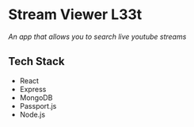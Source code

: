 # Stream Viewer L33t

*An app that allows you to search live youtube streams*

## Tech Stack

  - React
  - Express
  - MongoDB
  - Passport.js
  - Node.js
